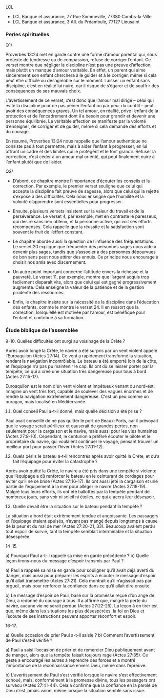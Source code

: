 LCL
- LCL Banque et assurance, 77 Rue Sommeville, 77380 Combs-la-Ville
- LCL Banque et assurance, 3 All. du Préambule, 77127 Lieusaint

### Perles spirituelles

Q1/

Proverbes 13:24 met en garde contre une forme d’amour parental qui, sous prétexte de tendresse ou de compassion, refuse de corriger l’enfant. Ce verset montre que négliger la discipline n’est pas une preuve d’affection, mais plutôt un manque d’amour véritable. En effet, un parent qui aime sincèrement son enfant cherchera à le guider et à le corriger, même si cela peut être difficile ou désagréable sur le moment. Laisser un enfant sans discipline, c’est en réalité lui nuire, car il risque de s’égarer et de souffrir des conséquences de ses mauvais choix.


L’avertissement de ce verset, c’est donc que l’amour mal dirigé – celui qui évite la discipline pour ne pas peiner l’enfant ou par peur du conflit – peut avoir des conséquences graves. Un tel amour, en réalité, prive l’enfant de la protection et de l’encadrement dont il a besoin pour grandir et devenir une personne équilibrée. La véritable affection se manifeste par la volonté d’enseigner, de corriger et de guider, même si cela demande des efforts et du courage.

En résumé, Proverbes 13:24 nous rappelle que l’amour authentique ne consiste pas à tout permettre, mais à aider l’enfant à progresser, en lui offrant un cadre et des limites qui le protègent et le font grandir. Refuser la correction, c’est céder à un amour mal orienté, qui peut finalement nuire à l’enfant plutôt que de l’aider.

Q2/


- D’abord, ce chapitre montre l’importance d’écouter les conseils et la correction. Par exemple, le premier verset souligne que celui qui accepte la discipline fait preuve de sagesse, alors que celui qui la rejette s’expose à des difficultés. Cela nous enseigne que l’humilité et la volonté d’apprendre sont essentielles pour progresser.

- Ensuite, plusieurs versets insistent sur la valeur du travail et de la persévérance. Le verset 4, par exemple, met en contraste le paresseux, qui désire sans rien obtenir, et la personne active, qui voit ses efforts récompensés. Cela rappelle que la réussite et la satisfaction sont souvent le fruit de l’effort constant.

- Le chapitre aborde aussi la question de l’influence des fréquentations. Le verset 20 explique que fréquenter des personnes sages nous aide à devenir plus sages, tandis que s’associer à des personnes dépourvues de bon sens peut nous attirer des ennuis. Ce principe nous encourage à choisir nos amis avec discernement.

- Un autre point important concerne l’attitude envers la richesse et la pauvreté. Le verset 11, par exemple, montre que l’argent acquis trop facilement disparaît vite, alors que celui qui est gagné progressivement augmente. Cela enseigne la valeur de la patience et de la gestion prudente des ressources.

- Enfin, le chapitre insiste sur la nécessité de la discipline dans l’éducation des enfants, comme le montre le verset 24. Il en ressort que la correction, lorsqu’elle est motivée par l’amour, est bénéfique pour l’enfant et contribue à sa formation.


### Étude biblique de l’assemblée

9-10. Quelles difficultés ont surgi au voisinage de la Crète ?

Après avoir longé la Crète, le navire a été surpris par un vent violent appelé l’Euroaquilon (Actes 27:14). Ce vent a rapidement transformé la situation, rendant la navigation incontrôlable. Le bateau a été emporté loin de la côte, et l’équipage n’a pas pu maintenir le cap. Ils ont dû se laisser porter par la tempête, ce qui a créé une situation très dangereuse pour tous à bord (Actes 27:15-17).

Euroaquilon est le nom d'un vent violent et impétueux venant du nord-est. Imagine un vent très fort, capable de soulever des vagues énormes et de rendre la navigation extrêmement dangereuse. C'est un peu comme un ouragan, mais localisé en Méditerranée.

11. Quel conseil Paul a-t-il donné, mais quelle décision a été prise ?

Paul avait conseillé de ne pas quitter le port de Beaux-Ports, car il prévoyait que le voyage serait périlleux et causerait de grandes pertes, non seulement pour la cargaison et le navire, mais aussi pour les vies humaines (Actes 27:9-10). Cependant, le centurion a préféré écouter le pilote et le propriétaire du navire, qui voulaient continuer le voyage, pensant trouver un meilleur port pour passer l’hiver (Actes 27:11-12).

12. Quels périls le bateau a-t-il rencontrés après avoir quitté la Crète, et qu’a fait l’équipage pour éviter la catastrophe ?

Après avoir quitté la Crète, le navire a été pris dans une tempête si violente que l’équipage a dû renforcer le bateau en le ceinturant de cordages pour éviter qu’il ne se brise (Actes 27:16-17). Ils ont aussi jeté la cargaison et une partie de l’équipement à la mer pour alléger le navire (Actes 27:18-19). Malgré tous leurs efforts, ils ont été ballottés par la tempête pendant de nombreux jours, sans voir ni soleil ni étoiles, ce qui a accru leur désespoir.

13. Quelle devait être la situation sur le bateau pendant la tempête ?

La situation à bord était extrêmement tendue et angoissante. Les passagers et l’équipage étaient épuisés, n’ayant pas mangé depuis longtemps à cause de la peur et du mal de mer (Actes 27:20-21, 33). Beaucoup avaient perdu tout espoir de survie, tant la tempête semblait interminable et la situation désespérée.

14-15.

a) Pourquoi Paul a-t-il rappelé sa mise en garde précédente ?
b) Quelle leçon tirons-nous du message d’espoir transmis par Paul ?

a) Paul a rappelé sa mise en garde pour souligner qu’il avait déjà averti du danger, mais aussi pour préparer les esprits à écouter le message d’espoir qu’il allait transmettre (Actes 27:21). Cela montrait qu’il n’agissait pas par orgueil, mais pour renforcer la confiance dans ce qu’il allait dire ensuite.

b) Le message d’espoir de Paul, basé sur la promesse reçue d’un ange de Dieu, a redonné du courage à tous. Il a affirmé que, malgré la perte du navire, aucune vie ne serait perdue (Actes 27:22-25). La leçon à en tirer est que, même dans les situations les plus désespérées, la foi en Dieu et l’écoute de ses instructions peuvent apporter réconfort et espoir.

16-17.

a) Quelle occasion de prier Paul a-t-il saisie ?
b) Comment l’avertissement de Paul s’est-il vérifié ?

a) Paul a saisi l’occasion de prier et de remercier Dieu publiquement avant de manger, alors que la tempête faisait toujours rage (Actes 27:35). Ce geste a encouragé les autres à reprendre des forces et a montré l’importance de la reconnaissance envers Dieu, même dans l’épreuve.

b) L’avertissement de Paul s’est vérifié lorsque le navire s’est effectivement échoué, mais, conformément à la promesse divine, tous les passagers ont survécu (Actes 27:41-44). Cela a confirmé que la confiance en la parole de Dieu n’est jamais vaine, même lorsque la situation semble sans issue.
